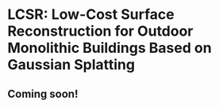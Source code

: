# LCSR: Low-Cost Surface Reconstruction for Outdoor Monolithic Buildings Based on Gaussian Splatting
## Coming soon!
